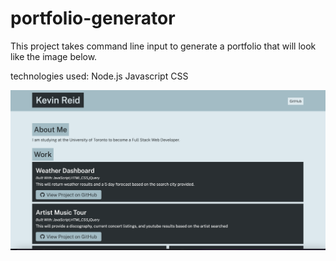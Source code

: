 # portfolio-generator

This project takes command line input to generate a portfolio that will look like the image below.


technologies used:
Node.js
Javascript
CSS

<img src="./Portfolio_Generator_Screenshot.png" alt="Getting started">

